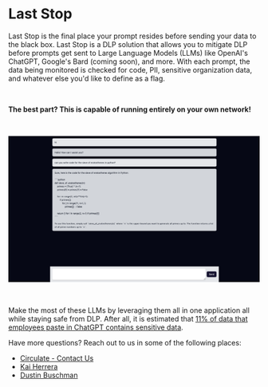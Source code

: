 # Last Stop 

Last Stop is the final place your prompt resides before sending your data to the black box. Last Stop is a DLP solution that allows you to mitigate DLP before prompts get sent to Large Language Models (LLMs) like OpenAI's ChatGPT, Google's Bard (coming soon), and more. With each prompt, the data being monitored is checked for code, PII, sensitive organization data, and whatever else you'd like to define as a flag.

<br />

__The best part? This is capable of running entirely on your own network!__

<br />

![Example image of LLM functionality](assets/example.png)

<br />

Make the most of these LLMs by leveraging them all in one application all while staying safe from DLP. After all, it is estimated that [11% of data that employees paste in ChatGPT contains sensitive data](https://www.csoonline.com/article/3691115/sharing-sensitive-business-data-with-chatgpt-could-be-risky.html).

Have more questions? Reach out to us in some of the following places:
- [Circulate - Contact Us](https://www.circulate.dev/contact)
- [Kai Herrera](https://www.linkedin.com/in/kai-herrera/)
- [Dustin Buschman](https://www.linkedin.com/in/dbuschman/)

